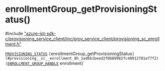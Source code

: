 # enrollmentGroup_getProvisioningStatus()

\#include ["azure-iot-sdk-c/provisioning_service_client/inc/prov_service_client/provisioning_sc_enrollment.h"](../iot-c-ref-provisioning-sc-enrollment-h.md)  

[`PROVISIONING_STATUS`](#provisioning__sc__enrollment_8h_1a48d94db5bbc47b58882c5c23b95e87d7) `[`enrollmentGroup_getProvisioningStatus`](#provisioning__sc__enrollment_8h_1ad6b1beed2f0689982fc48912f81ef7f2)(`[`ENROLLMENT_GROUP_HANDLE`](#provisioning__sc__enrollment_8h_1a708e4d11b8ea003be46d259a70c637bb) enrollment)`


